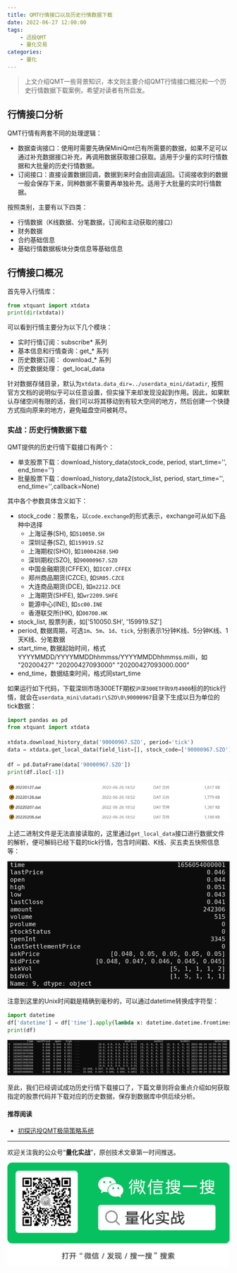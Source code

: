 ```yaml
---
title: QMT行情接口以及历史行情数据下载
date: 2022-06-27 12:00:00
tags: 
    - 迅投QMT
    - 量化交易
categories:
    - 量化
---
```


> 上文介绍QMT一些背景知识，本文则主要介绍QMT行情接口概况和一个历史行情数据下载案例，希望对读者有所启发。


## 行情接口分析

QMT行情有两套不同的处理逻辑：
- 数据查询接口：使用时需要先确保MiniQmt已有所需要的数据，如果不足可以通过补充数据接口补充，再调用数据获取接口获取。适用于少量的实时行情数据和大批量的历史行情数据。
- 订阅接口：直接设置数据回调，数据到来时会由回调返回。订阅接收到的数据一般会保存下来，同种数据不需要再单独补充。适用于大批量的实时行情数据。

按照类别，主要有以下四类：
- 行情数据（K线数据、分笔数据，订阅和主动获取的接口）
- 财务数据
- 合约基础信息
- 基础行情数据板块分类信息等基础信息


## 行情接口概况

首先导入行情库：
``` python
from xtquant import xtdata
print(dir(xtdata))
```
可以看到行情主要分为以下几个模块：
- 实时行情订阅：subscribe* 系列
- 基本信息和行情查询：get_* 系列
- 历史数据订阅： download_* 系列 
- 历史数据处理： get_local_data

针对数据存储目录，默认为`xtdata.data_dir=../userdata_mini/datadir`, 按照官方文档的说明似乎可以任意设置，但实操下来却发现没起到作用。因此，如果默认存储空间有限的话，我们可以将其移动到有较大空间的地方，然后创建一个快捷方式指向原来的地方，避免磁盘空间被耗尽。

### 实战：历史行情数据下载

QMT提供的历史行情下载接口有两个：
- 单支股票下载：download_history_data(stock_code, period, start_time='', end_time='')
- 批量股票下载：download_history_data2(stock_list, period, start_time='', end_time='',callback=None)

其中各个参数具体含义如下：
- stock_code：股票名，以`code.exchange`的形式表示，exchange可从如下品种中选择
    - 上海证券(SH), 如`510050.SH`
    - 深圳证券(SZ), 如`159919.SZ`
    - 上海期权(SHO), 如`10004268.SHO`
    - 深圳期权(SZO), 如`90000967.SZO`
    - 中国金融期货(CFFEX), 如`IC07.CFFEX`
    - 郑州商品期货(CZCE), 如`SR05.CZCE`
    - 大连商品期货(DCE), 如`m2212.DCE`
    - 上海期货(SHFE), 如`wr2209.SHFE`
    - 能源中心(INE), 如`sc00.INE`
    - 香港联交所(HK), 如`00700.HK`
- stock_list, 股票列表，如['510050.SH', '159919.SZ']
- period, 数据周期，可选`1m`、`5m`、`1d`、`tick`, 分别表示1分钟K线、5分钟K线、1天K线、分笔数据
- start_time, 数据起始时间，格式YYYYMMDD/YYYYMMDDhhmmss/YYYYMMDDhhmmss.milli，如 "20200427" "20200427093000" "20200427093000.000"
- end_time，数据结束时间，格式同start_time

如果运行如下代码，下载深圳市场300ETF期权`沪深300ETF购9月4900`标的的tick行情，就会在`userdata_mini\datadir\SZO\0\90000967`目录下生成以日为单位的tick数据：

``` python
import pandas as pd
from xtquant import xtdata

xtdata.download_history_data('90000967.SZO', period='tick')
data = xtdata.get_local_data(field_list=[], stock_code=['90000967.SZO'], period='tick', count=10)

df = pd.DataFrame(data['90000967.SZO'])
print(df.iloc[-1])

```

![](/img/data_file.png)


上述二进制文件是无法直接读取的，这里通过`get_local_data`接口进行数据文件的解析，便可解码已经下载的tick行情，包含时间戳、K线、买五卖五快照信息等：


![](/img/option_tick_data.png)

注意到这里的Unix时间戳是精确到毫秒的，可以通过datetime转换成字符型：
``` Python
import datetime
df['datetime'] = df['time'].apply(lambda x: datetime.datetime.fromtimestamp(x / 1000.0))
print(df)
```

![](/img/option_tick_timestamp.png)


至此，我们已经调试成功历史行情下载接口了，下篇文章则将会重点介绍如何获取指定的股票代码并下载对应的历史数据，保存到数据库中供后续分析。

#### 推荐阅读

- [初探迅投QMT极简策略系统](https://mp.weixin.qq.com/s/5XI09nyStjmD0faYs9UIlw)

---

欢迎关注我的公众号“**量化实战**”，原创技术文章第一时间推送。

![](/img/qrcode.jpg)


